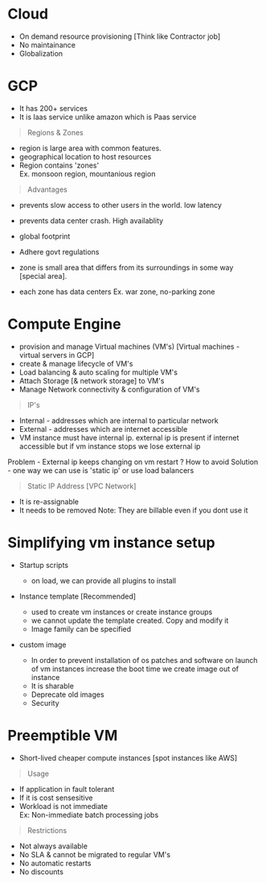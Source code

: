 # Cloud
- On demand resource provisioning [Think like Contractor job]
- No maintainance
- Globalization

# GCP
- It has 200+ services
- It is Iaas service unlike amazon which is Paas service

> Regions & Zones
- region is large area with common features. 
- geographical location to host resources
- Region contains 'zones'
<br> Ex. monsoon region, mountanious region <br>

> Advantages
- prevents slow access to other users in the world. low latency
- prevents data center crash. High availablity
- global footprint
- Adhere govt regulations

- zone is small area that differs from its surroundings in some way [special area]. 
- each zone has data centers
Ex. war zone, no-parking zone


# Compute Engine
- provision and manage Virtual machines (VM's) [Virtual machines - virtual servers in GCP]
- create & manage lifecycle of VM's
- Load balancing & auto scaling for multiple VM's
- Attach Storage [& network storage] to VM's
- Manage Network connectivity & configuration of VM's

> IP's
- Internal - addresses which are internal to particular network
- External - addresses which are internet accessible
- VM instance must have internal ip. external ip is present if internet accessible but if vm instance stops we lose external ip

Problem - External ip keeps changing on vm restart ? How to avoid
Solution - one way we can use is 'static ip' or use load balancers

> Static IP Address [VPC Network]
- It is re-assignable
- It needs to be removed
Note: They are billable even if you dont use it 

# Simplifying vm instance setup
- Startup scripts
  - on load, we can provide all plugins to install

- Instance template [Recommended]
  - used to create vm instances or create instance groups
  - we cannot update the template created. Copy and modify it
  - Image family can be specified
  
- custom image
  - In order to prevent installation of os patches and software on launch of vm instances increase the boot time
  we create image out of instance
  - It is sharable
  - Deprecate old images
  - Security


# Preemptible VM
- Short-lived cheaper compute instances [spot instances like AWS]

> Usage
- If application in fault tolerant
- If it is cost sensesitive
- Workload is not immediate
<br>Ex: Non-immediate batch processing jobs

> Restrictions
- Not always available
- No SLA & cannot be migrated to regular VM's
- No automatic restarts
- No discounts
